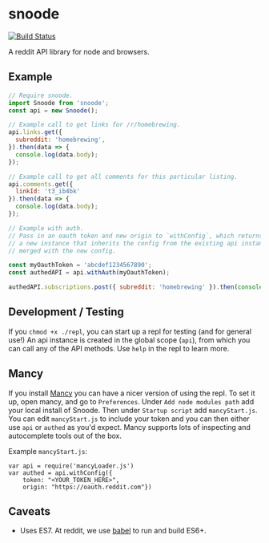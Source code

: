 snoode
======

[![Build Status](https://travis-ci.org/reddit/snoode.svg?branch=master)](https://travis-ci.org/reddit/snoode)

A reddit API library for node and browsers.

Example
-------

```javascript
// Require snoode.
import Snoode from 'snoode';
const api = new Snoode();

// Example call to get links for /r/homebrewing.
api.links.get({
  subreddit: 'homebrewing',
}).then(data => {
  console.log(data.body);
});

// Example call to get all comments for this particular listing.
api.comments.get({
  linkId: 't3_ib4bk'
}).then(data => {
  console.log(data.body);
});

// Example with auth.
// Pass in an oauth token and new origin to `withConfig`, which returns
// a new instance that inherits the config from the existing api instance
// merged with the new config.

const myOauthToken = 'abcdef1234567890';
const authedAPI = api.withAuth(myOauthToken);

authedAPI.subscriptions.post({ subreddit: 'homebrewing' }).then(console.log);
```

Development / Testing
---------------------

If you `chmod +x ./repl`, you can start up a repl for testing (and for general
use!) An api instance is created in the global scope (`api`), from which you
can call any of the API methods. Use `help` in the repl to learn more.

Mancy
-----

If you install [Mancy](https://github.com/princejwesley/Mancy) you can have a nicer version of using the repl. To set it up, open mancy, and go to `Preferences`. Under `Add node modules path` add your local install of Snoode. Then under `Startup script` add `mancyStart.js`. You can edit `mancyStart.js` to include your token and you can then either use `api` or `authed` as you'd expect. Mancy supports lots of inspecting and autocomplete tools out of the box.

Example `mancyStart.js`:
```
var api = require('mancyLoader.js')
var authed = api.withConfig({
    token: "<YOUR_TOKEN_HERE>",
    origin: "https://oauth.reddit.com"})
```


Caveats
------

* Uses ES7. At reddit, we use [babel](https://babeljs.io) to run and build ES6+.
